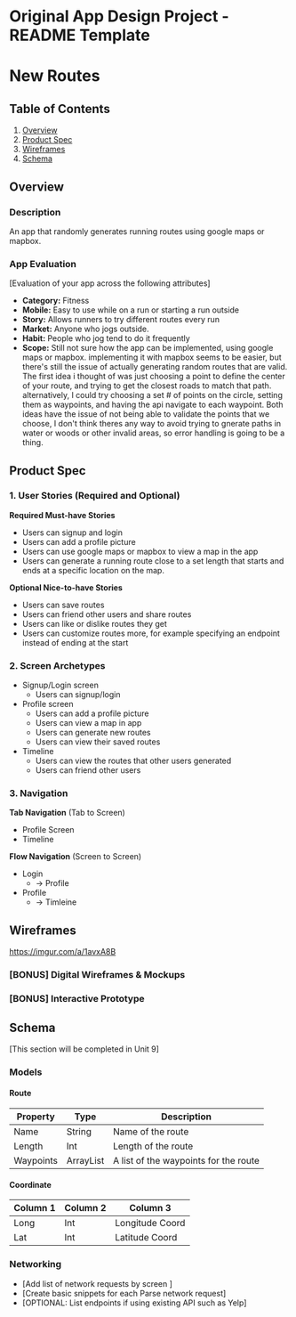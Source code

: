 Original App Design Project - README Template
===

# New Routes

## Table of Contents
1. [Overview](#Overview)
1. [Product Spec](#Product-Spec)
1. [Wireframes](#Wireframes)
2. [Schema](#Schema)

## Overview
### Description
An app that randomly generates running routes using google maps or mapbox.

### App Evaluation
[Evaluation of your app across the following attributes]
- **Category:** Fitness
- **Mobile:** Easy to use while on a run or starting a run outside
- **Story:** Allows runners to try different routes every run
- **Market:** Anyone who jogs outside.
- **Habit:** People who jog tend to do it frequently
- **Scope:** Still not sure how the app can be implemented, using google maps or mapbox. implementing it with mapbox seems to be easier, but there's still the issue of actually generating random routes that are valid. The first idea i thought of was just choosing a point to define the center of your route, and trying to get the closest roads to match that path. alternatively, I could try choosing a set # of points on the circle, setting them as waypoints, and having the api navigate to each waypoint. Both ideas have the issue of not being able to validate the points that we choose, I don't think theres any way to avoid trying to gnerate paths in water or woods or other invalid areas, so error handling is going to be a thing.

## Product Spec

### 1. User Stories (Required and Optional)

**Required Must-have Stories**

* Users can signup and login
* Users can add a profile picture
* Users can use google maps or mapbox to view a map in the app
* Users can generate a running route close to a set length that starts and ends at a specific location on the map. 


**Optional Nice-to-have Stories**

* Users can save routes
* Users can friend other users and share routes
* Users can like or dislike routes they get
* Users can customize routes more, for example specifying an endpoint instead of ending at the start

### 2. Screen Archetypes

* Signup/Login screen
   * Users can signup/login
* Profile screen
   * Users can add a profile picture
   * Users can view a map in app
   * Users can generate new routes
   * Users can view their saved routes
* Timeline
    * Users can view the routes that other users generated
    * Users can friend other users

### 3. Navigation

**Tab Navigation** (Tab to Screen)

* Profile Screen
* Timeline

**Flow Navigation** (Screen to Screen)

* Login
   * -> Profile
* Profile
   * -> Timleine

## Wireframes
https://imgur.com/a/1avxA8B

### [BONUS] Digital Wireframes & Mockups

### [BONUS] Interactive Prototype

## Schema 
[This section will be completed in Unit 9]
### Models

#### Route
| Property | Type | Description |
| -------- | -------- | -------- |
| Name     | String     | Name of the route|
|Length | Int| Length of the route|
| Waypoints|ArrayList<Coordinates>|A list of the waypoints for the route|

#### Coordinate


| Column 1 | Column 2 | Column 3 |
| -------- | -------- | -------- |
| Long     | Int     | Longitude Coord    |
| Lat     | Int     | Latitude Coord    |


### Networking
- [Add list of network requests by screen ]
- [Create basic snippets for each Parse network request]
- [OPTIONAL: List endpoints if using existing API such as Yelp]
